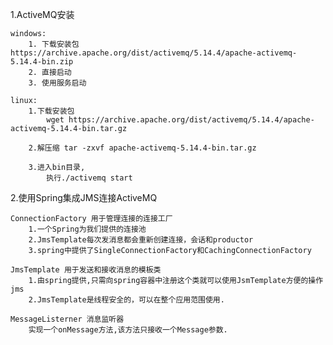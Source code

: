 1.ActiveMQ安装
 
	windows:
	    1. 下载安装包 https://archive.apache.org/dist/activemq/5.14.4/apache-activemq-5.14.4-bin.zip
	    2. 直接启动
	    3. 使用服务启动 
	    
	linux:
	    1.下载安装包
	    	wget https://archive.apache.org/dist/activemq/5.14.4/apache-activemq-5.14.4-bin.tar.gz
	    	
	    2.解压缩 tar -zxvf apache-activemq-5.14.4-bin.tar.gz
	     
	    3.进入bin目录,
	    	执行./activemq start
	
2.使用Spring集成JMS连接ActiveMQ 
	
	ConnectionFactory 用于管理连接的连接工厂 
	    1.一个Spring为我们提供的连接池
	    2.JmsTemplate每次发消息都会重新创建连接，会话和productor
	    3.spring中提供了SingleConnectionFactory和CachingConnectionFactory
	    
	JmsTemplate 用于发送和接收消息的模板类
	    1.由spring提供,只需向spring容器中注册这个类就可以使用JsmTemplate方便的操作jms
	    2.JmsTemplate是线程安全的，可以在整个应用范围使用.
	    
	MessageListerner 消息监听器
	    实现一个onMessage方法,该方法只接收一个Message参数.
	